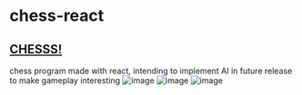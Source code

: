 # chess-react
[CHESSS!](https://benjamalegni.github.io/chesss/)
---
chess program made with react, intending to implement AI in future release to make gameplay interesting
![image](https://github.com/user-attachments/assets/62480912-e8c2-4aa7-b95c-fc3962986f4f)
![image](https://github.com/user-attachments/assets/0dd9d880-1f68-4094-9257-015f4f36ce0a)
![image](https://github.com/user-attachments/assets/7b575849-7f0e-4db4-bba6-704ab49fe96c)

